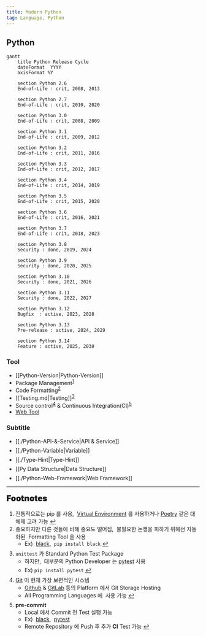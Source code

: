 ```yaml
---
title: Modern Python
tag: Language, Python
---
```


## Python

```mermaid
gantt
    title Python Release Cycle
    dateFormat  YYYY
    axisFormat %Y

    section Python 2.6
    End-of-Life : crit, 2008, 2013

    section Python 2.7
    End-of-Life : crit, 2010, 2020

    section Python 3.0
    End-of-Life : crit, 2008, 2009

    section Python 3.1
    End-of-Life : crit, 2009, 2012

    section Python 3.2
    End-of-Life : crit, 2011, 2016

    section Python 3.3
    End-of-Life : crit, 2012, 2017

    section Python 3.4
    End-of-Life : crit, 2014, 2019

    section Python 3.5
    End-of-Life : crit, 2015, 2020

    section Python 3.6
    End-of-Life : crit, 2016, 2021

    section Python 3.7
    End-of-Life : crit, 2018, 2023

    section Python 3.8
    Security : done, 2019, 2024

    section Python 3.9
    Security : done, 2020, 2025

    section Python 3.10
    Security : done, 2021, 2026

    section Python 3.11
    Security : done, 2022, 2027

    section Python 3.12
    Bugfix  : active, 2023, 2028

    section Python 3.13
    Pre-release : active, 2024, 2029

    section Python 3.14
    Feature : active, 2025, 2030
```

### Tool

- [[Python-Version|Python-Version]]
- Package Management<sup id="management-ref"><a href="#footnote-management">1</a></sup>
- Code Formatting<sup id="formatting-ref"><a href="#footnote-formatting">2</a></sup>
- [[Testing.md|Testing]]<sup id="testing-ref"><a href="#footnote-testing">3</a></sup>
- Source control<sup id="source-ref"><a href="#footnote-source">4</a></sup> & Continuous Integration(CI)<sup id="ci-ref"><a href="#footnote-ci">5</a></sup>
- <span><a href="FastAPI-Application.md#Default Python Package">Web Tool</a></span>

### Subtitle

- [[./Python-API-&-Service|API & Service]] <p style='margin-top: 0.5em; margin-bottom: 0.5em;'></p>
- [[./Python-Variable|Variable]] <p style='margin-top: 0.5em; margin-bottom: 0.5em;'></p>
- [[./Type-Hint|Type-Hint]] <p style='margin-top: 0.5em; margin-bottom: 0.5em;'></p>
- [[Py Data Structure|Data Structure]] <p style='margin-top: 0.5em; margin-bottom: 0.5em;'></p>
- [[./Python-Web-Framework|Web Framework]]

---

<span style="display: block; font-size: 1.5em; margin-top: 0.83em; margin-bottom: 0.83em; margin-left: 0; margin-right: 0; font-weight: 900; text-shadow: 0px 0px 0.5px #000">Footnotes</span>

<ol>
  <li id="footnote-management">전통적으로는 pip 를 사용, &nbsp;<a href="Virtual.md">Virtual Environment</a> 를 사용하거나 <a href="Poetry.md">Poetry</a> 같은 대체제 고려 가능
    <a href="#management-ref" title="Return">↩</a>
  </li>
  <li id="footnote-formatting">중요하지만 다른 것들에 비해 중요도 떨어짐, &nbsp;불필요한 논쟁을 피하기 위해선 자동화된 &nbsp;Formatting Tool 을 사용
    <ul>
      <li style='margin-bottom: 0.35em'>Ex) &nbsp;<a href="https://black.readthedocs.io">black</a>, &nbsp;<code>pip install black</code>
        <a href="#formatting-ref" title="Return">↩</a>
      </li>
    </ul>
  </li>
  <p style='margin-top: 0.5em; margin-bottom: 0.5em'></p>
  <li id="footnote-testing"><code>unittest</code> 가 Standard Python Test Package
    <ul>
      <li style='margin-bottom: 0.35em'>하지만, &nbsp;대부분의 Python Developer 는 <a href="https://docs.pytest.org">pytest</a> 사용</li>
      <li style='margin-bottom: 0.35em'>Ex) <code>pip install pytest</code>
        <a href="#testing-ref" title="Return">↩</a>
      </li>
    </ul>
  </li>
  <p style='margin-top: 0.5em; margin-bottom: 0.5em'></p>
  <li id="footnote-source"><a href="https://git-scm.com/docs">Git</a> 이 현재 가장 보편적인 시스템
    <ul>
      <li><a href="https://docs.github.com/ko">Github</a> & <a href="https://gitlab-docs.infograb.net/">GitLab</a> 등의 Platform 에서 Git Storage Hosting</li>
      <li>All Programming Languages 에 &nbsp;사용 가능
        <a href="#source-ref" title="Return">↩</a>
      </li>
    </ul>
  </li>
  <p style='margin-top: 0.5em; margin-bottom: 0.5em'></p>
  <li id="footnote-ci"><b>pre-commit</b>
    <ul>
      <li>Local 에서 Commit 전 Test 실행 가능</li>
      <li>Ex) &nbsp;<a href="https://black.readthedocs.io">black</a>, &nbsp;<a href="https://docs.pytest.org">pytest</a>
      <li>Remote Repository 에 Push 후 추가 <b>CI</b> Test 가능
        <a href="#ci-ref" title="Return">↩</a>
      </li>
    </ul>
  </li>
</ol>
